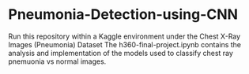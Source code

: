# Pneumonia-Detection-using-CNN

Run this repository within a Kaggle environment under the Chest X-Ray Images (Pneumonia) Dataset
The h360-final-project.ipynb contains the analysis and implementation of the models used to classify chest ray pnemuonia vs normal images.
